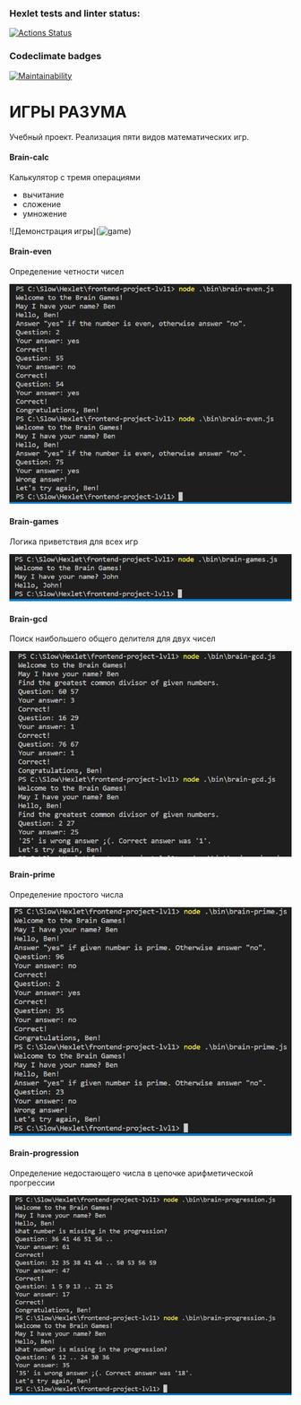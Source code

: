### Hexlet tests and linter status:
[![Actions Status](https://github.com/yaroslavkardanets/frontend-project-lvl1/workflows/hexlet-check/badge.svg)](https://github.com/yaroslavkardanets/frontend-project-lvl1/actions)

### Codeclimate badges
[![Maintainability](https://api.codeclimate.com/v1/badges/c3a79baac65d6e129ca8/maintainability)](https://codeclimate.com/github/yaroslavkardanets/frontend-project-lvl1/maintainability)

# ИГРЫ РАЗУМА
Учебный проект. Реализация пяти видов математических игр.

#### Brain-calc
Калькулятор с тремя операциями 
* вычитание
* сложение
* умножение

![Демонстрация игры](<img src=".
/images/Brain-calc-01.png" alt='game'>)

#### Brain-even
Определение четности чисел

![Демонстрация игры](images/brain-even-01.png)

#### Brain-games
Логика приветствия для всех игр

![Демонстрация](images/brain-games-01.png)

#### Brain-gcd
Поиск наибольшего общего делителя для двух чисел

![Демонстрация игры](images/brain-gcd-01.png)

#### Brain-prime
Определение простого числа

![Демонстрация игры](images/brain-prime-01.png)

#### Brain-progression
Определение недостающего числа в цепочке арифметической прогрессии

![Демонстрация игры](images/brain-progression-01.png)
